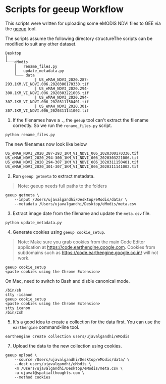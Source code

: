 # Scripts for geeup Workflow

This scripts were written for uploading some eMODIS NDVI files to GEE via the [geeup](https://github.com/samapriya/geeup) tool.

The scripts assume the following directory structureThe scripts can be modified to suit any other dataset.

```
Desktop
│ 
└───eModis
    │   rename_files.py
    │   update_metadata.py
    └─── data
             | US_eMAH_NDVI_2020.287-293.1KM.VI_NDVI.006.2020300170330.tif
             | US_eMAH_NDVI_2020.294-300.1KM_VI_NDVI.006_2020303221006.tif
             | US_eMAH_NDVI_2020.294-307.1KM_VI_NDVI.006_2020311150401.tif
             | US_eMAH_NDVI_2020.301-307.1KM_VI_NDVI.006_2020311141002.tif
```

1. If the filenames have a `.`, the `geeup` tool can't extract the filename correctly. So we run the `rename_files.py` script.

```
python rename_files.py
```
The new filenames now look like below

```
US_eMAH_NDVI_2020_287-293_1KM_VI_NDVI_006_2020300170330.tif
US_eMAH_NDVI_2020_294-300_1KM_VI_NDVI_006_2020303221006.tif
US_eMAH_NDVI_2020_294-307_1KM_VI_NDVI_006_2020311150401.tif
US_eMAH_NDVI_2020_301-307_1KM_VI_NDVI_006_2020311141002.tif
```

2. Run `geeup getmeta` to extract metadata. 

> Note: geeup needs full paths to the folders

```
geeup getmeta \
    --input /Users/ujavalgandhi/Desktop/eModis/data/ \
    --metadata /Users/ujavalgandhi/Desktop/eModis/meta.csv
```

3. Extract image date from the filename and update the `meta.csv` file.

```
python update_metadata.py
```

4. Generate cookies using `geeup cookie_setup`. 

> Note: Make sure you grab cookies from the main Code Editor application at https://code.earthengine.google.com. Cookies from subdomains such as https://code.earthengine.google.co.in/ will not work.

```
geeup cookie_setup
<paste cookies using the Chrome Extension>
```

On Mac, need to switch to Bash and disble canonical mode.
```
/bin/sh
stty -icanon
geeup cookie_setup
<paste cookies using the Chrome Extension>
stty icanon
/bin/zsh
```

5. It's a good idea to create a collection for the data first. You can use the `earthengine` command-line tool.

```
earthengine create collection users/ujavalgandhi/eModis
```

7. Upload the data to the new collection using cookies.
```
geeup upload \
    --source /Users/ujavalgandhi/Desktop/eModis/data/ \
    --dest users/ujavalgandhi/eModis \
    -m /Users/ujavalgandhi/Desktop/eModis/meta.csv \
    -u ujaval@spatialthoughts.com \
    --method cookies
```
